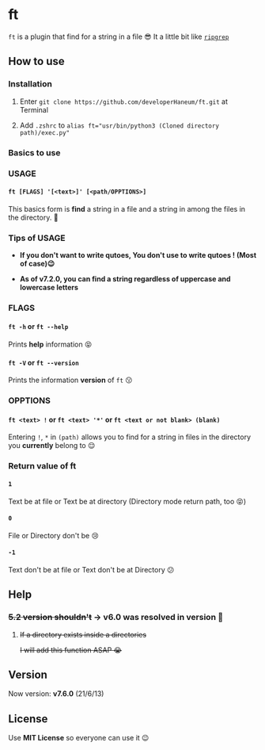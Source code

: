 # ft

`ft` is a plugin that find for a string in a file 😎 It a little bit like [`ripgrep`](https://github.com/BurntSushi/ripgrep)

## How to use

### Installation
1. Enter `git clone https://github.com/developerHaneum/ft.git` at Terminal

2. Add `.zshrc` to `alias ft="usr/bin/python3 (Cloned directory path)/exec.py"`

### Basics to use

### USAGE

#### `ft [FLAGS] '[<text>]' [<path/OPPTIONS>]`
This basics form is **find** a string in a file and a string in among the files in the directory. 🙂

### Tips of USAGE
- **If you don't want to write qutoes, You don't use to write  qutoes ! (Most of case)😉**

- **As of v7.2.0, you can find a string regardless of uppercase and lowercase letters**

### FLAGS

#### `ft -h` or `ft --help`
Prints **help** information 😝

#### `ft -V` or `ft --version`
Prints the information **version** of `ft` 😗

### OPPTIONS

#### `ft <text> !` or `ft <text> '*'` or `ft <text or not blank> (blank)`
Entering `!`, `*` in `(path)` allows you to find for a string in files in the directory you **currently** belong to 😌

### Return value of ft

#### `1`
Text be at file or Text be at directory (Directory mode return path, too 😝)

#### `0`
File or Directory don't be 😢

#### `-1`
Text don't be at file or Text don't be at Directory 😕

## Help
### ~~5.2 version shouldn't~~ -> **v6.0 was resolved in version** 🤩
1. ~~If a directory exists inside a directories~~

    ~~I will add this function ASAP 😭~~

## Version
Now version: **v7.6.0** (21/6/13)

## License
Use **MIT License** so everyone can use it 😉
